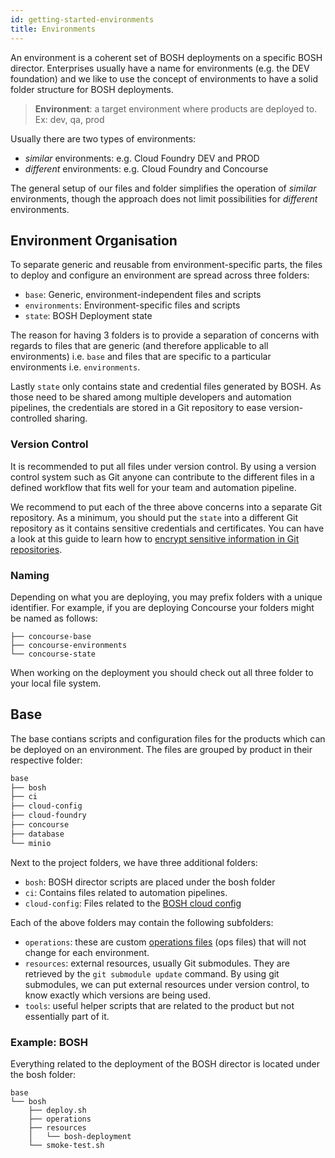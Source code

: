 ```yaml
---
id: getting-started-environments
title: Environments
---
```


An environment is a coherent set of BOSH deployments on a specific BOSH director.
Enterprises usually have a name for environments (e.g. the DEV foundation) and we like to use the concept of environments to have a solid folder structure for BOSH deployments.

> **Environment**: a target environment where products are deployed to. Ex: dev, qa, prod

Usually there are two types of environments:

- *similar* environments: e.g. Cloud Foundry DEV and PROD
- *different* environments: e.g. Cloud Foundry and Concourse

The general setup of our files and folder simplifies the operation of *similar* environments, though the approach does not limit possibilities for *different* environments.


## Environment Organisation

To separate generic and reusable from environment-specific parts, the files to deploy and configure an environment are spread across three folders:

- `base`: Generic, environment-independent files and scripts
- `environments`: Environment-specific files and scripts
- `state`: BOSH Deployment state

The reason for having 3 folders is to provide a separation of concerns with regards to files that are generic (and therefore applicable to all environments) i.e. `base` and files that are specific to a particular environments i.e. `environments`.

Lastly `state` only contains state and credential files generated by BOSH. As those need to be shared among multiple developers and automation pipelines, the credentials are stored in a Git repository to ease version-controlled sharing.

### Version Control

It is recommended to put all files under version control.
By using a version control system such as Git anyone can contribute to the different files in a defined workflow that fits well for your team and automation pipeline.

We recommend to put each of the three above concerns into a separate Git repository.
As a minimum, you should put the `state` into a different Git repository as it contains sensitive credentials and certificates.
You can have a look at this guide to learn how to [encrypt sensitive information in Git repositories](TODO).

### Naming

Depending on what you are deploying, you may prefix folders with a unique identifier.
For example, if you are deploying Concourse your folders might be named as follows:

```
├── concourse-base
├── concourse-environments
└── concourse-state
```

When working on the deployment you should check out all three folder to your local file system.


## Base

The base contians scripts and configuration files for the products which can be deployed on an environment. 
The files are grouped by product in their respective folder:

```txt
base
├── bosh
├── ci
├── cloud-config
├── cloud-foundry
├── concourse
├── database
└── minio
```

Next to the project folders, we have three additional folders:

- `bosh`: BOSH director scripts are placed under the bosh folder
- `ci`: Contains files related to automation pipelines.
- `cloud-config`: Files related to the [BOSH cloud config](TODO)

Each of the above folders may contain the following subfolders:

- `operations`: these are custom [operations files](TODO) (ops files) that will not change for each environment.
- `resources`: external resources, usually Git submodules. They are retrieved by the `git submodule update` command. By using git submodules, we can put external resources under version control, to know exactly which versions are being used.
- `tools`: useful helper scripts that are related to the product but not essentially part of it.

### Example: BOSH

Everything related to the deployment of the BOSH director is located under the bosh folder:

```
base
└── bosh
    ├── deploy.sh
    ├── operations
    ├── resources
    │   └── bosh-deployment
    └── smoke-test.sh
```
